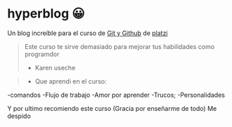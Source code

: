 # hyperblog  &#128512;

Un blog increíble para el curso de [Git y Github](http://platzi.com/cursos/git-github/ "Git y Github") de [platzi ](http://platzi.com/ "platzi ")
> Este curso te sirve demasiado para mejorar tus habilidades como programdor 
> - Karen useche 

> - Que aprendi en el curso:

-comandos 
-Flujo de trabajo
-Amor por aprender
-Trucos;
-Personalidades

Y por ultimo recomiendo este curso (Gracia por enseñarme de todo) Me despido
